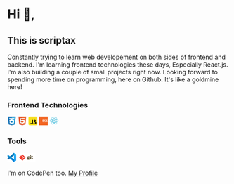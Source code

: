 # Hi 👋, 
## This is scriptax
Constantly trying to learn web developement on both sides of frontend and backend.
I'm learning frontend technologies these days, Especially React.js. I'm also building a couple of small projects right now. Looking forward to spending more time on programming, here on Github. It's like a goldmine here!

### Frontend Technologies

<div>
  <img src ="./frontend/html-5.png" alt="HTML5 logo" width="4%" title='HTML5'/>
  <img src ="./frontend/css-3.png" alt="CSS3 logo" width="4%" title='CSS3'/>
  <img src ="./frontend/javascript.svg" alt="JavaScript logo" width="4%" title='JavaScript'/>
  <img src ="./frontend/es6.svg" alt="ES6 logo" width="4%" title='ES6'/>
  <img src ="./frontend/react.svg" alt="react logo" width="4%" title='React'/>
</div>

### Tools

<div>
  <img src ="./tools/vscode-logo.png" alt="vscode logo" width="4%" title='HTML5'/>
  <img src ="./tools/git-logo.svg" alt="git logo" width="8%" title='CSS3'/>
</div>

I'm on CodePen too. [My Profile](https://codepen.io/scriptax)
